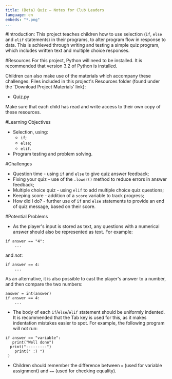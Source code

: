 ```yaml
---
title: (Beta) Quiz — Notes for Club Leaders
language: en
embeds: "*.png"
...
```


#Introduction:
This project teaches children how to use selection (`if`, `else` and `elif` statements) in their programs, to alter program flow in response to data. This is achieved through writing and testing a simple quiz program, which includes written text and multiple choice responses.

#Resources
For this project, Python will need to be installed. It is recommended that version 3.2 of Python is installed.

Children can also make use of the materials which accompany these challenges. Files included in this project's Resources folder (found under the 'Download Project Materials' link):

+ Quiz.py

Make sure that each child has read and write access to their own copy of these resources.

#Learning Objectives
+ Selection, using:
	+ `if`;
	+ `else`;
	+ `elif`.
+ Program testing and problem solving.

#Challenges
+ Question time - using `if` and `else` to give quiz answer feedback;
+ Fixing your quiz - use of the `.lower()` method to reduce errors in answer feedback;
+ Multiple choice quiz - using `elif` to add multiple choice quiz questions;
+ Keeping score - addition of a `score` variable to track progress;
+ How did I do? - further use of `if` and `else` statements to provide an end of quiz message, based on their score.

#Potential Problems
+ As the player's input is stored as text, any questions with a numerical answer should also be represented as text. For example:

```{.language-python}
if answer == "4":
	...
```

and *not*:

```{.language-python}
if answer == 4:
	...
```

As an alternative, it is also possible to cast the player's answer to a number, and then compare the two numbers:

```{.language-python}
answer = int(answer)
if answer == 4:
	...
```

+ The body of each `if`/`else`/`elif` statement should be uniformly indented. It is recommended that the Tab key is used for this, as it makes indentation mistakes easier to spot. For example, the following program will not run:

```{.language-python}
if answer == "variable":
   print("Well done")
  print("---------")
    print(" :) ")
 )
```

+ Children should remember the difference between `=` (used for variable assignment) and `==` (used for checking equality).